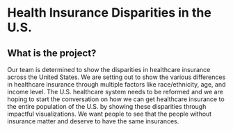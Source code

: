 # Health Insurance Disparities in the U.S.
## What is the project?

Our team is determined to show the disparities in healthcare insurance across the United States. We are setting out to show the various differences in healthcare insurance through multiple factors like race/ethnicity, age, and income level. The U.S. healthcare system needs to be reformed and we are hoping to start the conversation on how we can get healthcare insurance to the entire population of the U.S. by showing these disparities through impactful visualizations. We want people to see that the people without insurance matter and deserve to have the same insurances.
